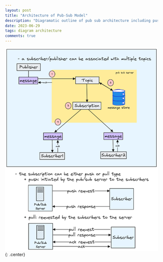 ```yaml
---
layout: post
title: "Architecture of Pub-Sub Model"
description: "Diagramatic outline of pub sub architecture including push and pull subscriptions."
date: 2023-06-29
tags: diagram architecture
comments: true
---
```


![Pub Sub Architecture](/assets/pub_sub.png)
{: .center}